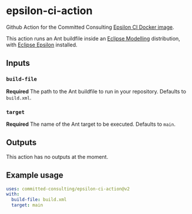 # epsilon-ci-action

Github Action for the Committed Consulting [Epsilon CI Docker image](https://gitlab.com/committed-consulting/mde-devops/epsilon-ci-container/).

This action runs an Ant buildfile inside an [Eclipse Modelling](https://eclipse.dev/modeling/) distribution, with [Eclipse Epsilon](https://eclipse.org/epsilon) installed.

## Inputs

### `build-file`

**Required** The path to the Ant buildfile to run in your repository. Defaults to `build.xml`.

### `target`

**Required** The name of the Ant target to be executed. Defaults to `main`.

## Outputs

This action has no outputs at the moment.

## Example usage

```yaml
uses: committed-consulting/epsilon-ci-action@v2
with:
  build-file: build.xml
  target: main
```
